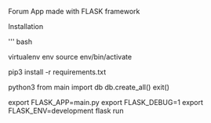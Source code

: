 Forum App made with FLASK framework

Installation

''' bash

virtualenv env
source env/bin/activate

pip3 install -r requirements.txt

python3
from main import db
db.create_all()
exit()

export FLASK_APP=main.py
export FLASK_DEBUG=1
export FLASK_ENV=development
flask run
